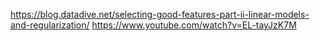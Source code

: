 https://blog.datadive.net/selecting-good-features-part-ii-linear-models-and-regularization/
https://www.youtube.com/watch?v=EL-tayJzK7M
